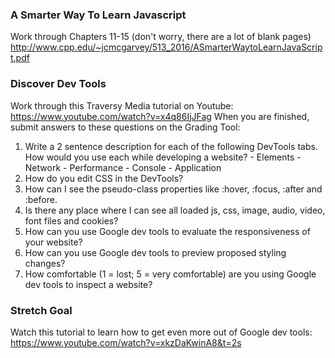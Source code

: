 ### A Smarter Way To Learn Javascript

Work through Chapters 11-15 (don't worry, there are a lot of blank pages)
http://www.cpp.edu/~jcmcgarvey/513_2016/ASmarterWaytoLearnJavaScript.pdf

### Discover Dev Tools

Work through this Traversy Media tutorial on Youtube: https://www.youtube.com/watch?v=x4q86IjJFag
When you are finished, submit answers to these questions on the Grading Tool:

  1. Write a 2 sentence description for each of the following DevTools tabs. How would you use each while developing a website?
    - Elements
    - Network
    - Performance
    - Console
    - Application
  2. How do you edit CSS in the DevTools?
  3. How can I see the pseudo-class properties like :hover, :focus, :after and :before.
  4. Is there any place where I can see all loaded js, css, image, audio, video, font files and cookies?
  5. How can you use Google dev tools to evaluate the responsiveness of your website?
  6. How can you use Google dev tools to preview proposed styling changes?
  7. How comfortable (1 = lost; 5 = very comfortable) are you using Google dev tools to inspect a website?
  
### Stretch Goal

Watch this tutorial to learn how to get even more out of Google dev tools: https://www.youtube.com/watch?v=xkzDaKwinA8&t=2s
